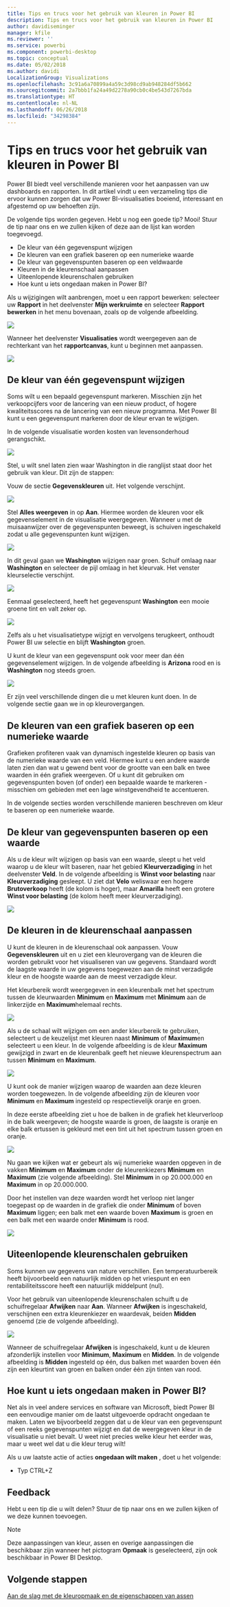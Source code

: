 ```yaml
---
title: Tips en trucs voor het gebruik van kleuren in Power BI
description: Tips en trucs voor het gebruik van kleuren in Power BI
author: davidiseminger
manager: kfile
ms.reviewer: ''
ms.service: powerbi
ms.component: powerbi-desktop
ms.topic: conceptual
ms.date: 05/02/2018
ms.author: davidi
LocalizationGroup: Visualizations
ms.openlocfilehash: 3c91a6a70899a4a59c3d98cd9ab948284df5b662
ms.sourcegitcommit: 2a7bbb1fa24a49d2278a90cb0c4be543d7267bda
ms.translationtype: HT
ms.contentlocale: nl-NL
ms.lasthandoff: 06/26/2018
ms.locfileid: "34298384"
---
```

# <a name="tips-and-tricks-for-color-formatting-in-power-bi"></a>Tips en trucs voor het gebruik van kleuren in Power BI
Power BI biedt veel verschillende manieren voor het aanpassen van uw dashboards en rapporten. In dit artikel vindt u een verzameling tips die ervoor kunnen zorgen dat uw Power BI-visualisaties boeiend, interessant en afgestemd op uw behoeften zijn.

De volgende tips worden gegeven. Hebt u nog een goede tip? Mooi! Stuur de tip naar ons en we zullen kijken of deze aan de lijst kan worden toegevoegd.

* De kleur van één gegevenspunt wijzigen
* De kleuren van een grafiek baseren op een numerieke waarde
* De kleur van gegevenspunten baseren op een veldwaarde
* Kleuren in de kleurenschaal aanpassen
* Uiteenlopende kleurenschalen gebruiken
* Hoe kunt u iets ongedaan maken in Power BI?

Als u wijzigingen wilt aanbrengen, moet u een rapport bewerken: selecteer uw **Rapport** in het deelvenster **Mijn werkruimte** en selecteer **Rapport bewerken** in het menu bovenaan, zoals op de volgende afbeelding.

![](media/service-tips-and-tricks-for-color-formatting/tipstrickscolor_1.png)

Wanneer het deelvenster **Visualisaties** wordt weergegeven aan de rechterkant van het **rapportcanvas**, kunt u beginnen met aanpassen.

![](media/service-tips-and-tricks-for-color-formatting/tipstrickscolor_2.png)

## <a name="change-the-color-of-a-single-data-point"></a>De kleur van één gegevenspunt wijzigen
Soms wilt u een bepaald gegevenspunt markeren. Misschien zijn het verkoopcijfers voor de lancering van een nieuw product, of hogere kwaliteitsscores na de lancering van een nieuw programma. Met Power BI kunt u een gegevenspunt markeren door de kleur ervan te wijzigen.

In de volgende visualisatie worden kosten van levensonderhoud gerangschikt. 

![](media/service-tips-and-tricks-for-color-formatting/tipstrickscolor_3.png)

Stel, u wilt snel laten zien waar Washington in die ranglijst staat door het gebruik van kleur. Dit zijn de stappen:

Vouw de sectie **Gegevenskleuren** uit. Het volgende verschijnt.

![](media/service-tips-and-tricks-for-color-formatting/tipstrickscolor_4.png)

Stel **Alles weergeven** in op **Aan**. Hiermee worden de kleuren voor elk gegevenselement in de visualisatie weergegeven. Wanneer u met de muisaanwijzer over de gegevenspunten beweegt, is schuiven ingeschakeld zodat u alle gegevenspunten kunt wijzigen.

![](media/service-tips-and-tricks-for-color-formatting/tipstrickscolor_5.png)

In dit geval gaan we **Washington** wijzigen naar groen. Schuif omlaag naar **Washington** en selecteer de pijl omlaag in het kleurvak. Het venster kleurselectie verschijnt.

![](media/service-tips-and-tricks-for-color-formatting/tipstrickscolor_6.png)

Eenmaal geselecteerd, heeft het gegevenspunt **Washington** een mooie groene tint en valt zeker op.

![](media/service-tips-and-tricks-for-color-formatting/tipstrickscolor_7.png)

Zelfs als u het visualisatietype wijzigt en vervolgens terugkeert, onthoudt Power BI uw selectie en blijft **Washington** groen.

U kunt de kleur van een gegevenspunt ook voor meer dan één gegevenselement wijzigen. In de volgende afbeelding is **Arizona** rood en is **Washington** nog steeds groen.

![](media/service-tips-and-tricks-for-color-formatting/tipstrickscolor_8.png)

Er zijn veel verschillende dingen die u met kleuren kunt doen. In de volgende sectie gaan we in op kleurovergangen.

## <a name="base-the-colors-of-a-chart-on-a-numeric-value"></a>De kleuren van een grafiek baseren op een numerieke waarde
Grafieken profiteren vaak van dynamisch ingestelde kleuren op basis van de numerieke waarde van een veld. Hiermee kunt u een andere waarde laten zien dan wat u gewend bent voor de grootte van een balk en twee waarden in één grafiek weergeven. Of u kunt dit gebruiken om gegevenspunten boven (of onder) een bepaalde waarde te markeren - misschien om gebieden met een lage winstgevendheid te accentueren.

In de volgende secties worden verschillende manieren beschreven om kleur te baseren op een numerieke waarde.

## <a name="base-the-color-of-data-points-on-a-value"></a>De kleur van gegevenspunten baseren op een waarde
Als u de kleur wilt wijzigen op basis van een waarde, sleept u het veld waarop u de kleur wilt baseren, naar het gebied **Kleurverzadiging** in het deelvenster **Veld**. In de volgende afbeelding is **Winst voor belasting** naar **Kleurverzadiging** gesleept. U ziet dat **Velo** weliswaar een hogere **Brutoverkoop** heeft (de kolom is hoger), maar **Amarilla** heeft een grotere **Winst voor belasting** (de kolom heeft meer kleurverzadiging).

![](media/service-tips-and-tricks-for-color-formatting/tipstrickscolor_9.png)

## <a name="customize-the-colors-used-in-the-color-scale"></a>De kleuren in de kleurenschaal aanpassen
U kunt de kleuren in de kleurenschaal ook aanpassen. Vouw **Gegevenskleuren** uit en u ziet een kleurovergang van de kleuren die worden gebruikt voor het visualiseren van uw gegevens. Standaard wordt de laagste waarde in uw gegevens toegewezen aan de minst verzadigde kleur en de hoogste waarde aan de meest verzadigde kleur.

Het kleurbereik wordt weergegeven in een kleurenbalk met het spectrum tussen de kleurwaarden **Minimum** en **Maximum** met **Minimum** aan de linkerzijde en  **Maximum**helemaal rechts.

![](media/service-tips-and-tricks-for-color-formatting/tipstrickscolor_10.png)

Als u de schaal wilt wijzigen om een ander kleurbereik te gebruiken, selecteert u de keuzelijst met kleuren naast **Minimum** of **Maximum**en selecteert u een kleur. In de volgende afbeelding is de kleur **Maximum** gewijzigd in zwart en de kleurenbalk geeft het nieuwe kleurenspectrum aan tussen **Minimum** en **Maximum**.

![](media/service-tips-and-tricks-for-color-formatting/tipstrickscolor_11.png)

U kunt ook de manier wijzigen waarop de waarden aan deze kleuren worden toegewezen. In de volgende afbeelding zijn de kleuren voor **Minimum** en **Maximum** ingesteld op respectievelijk oranje en groen.

In deze eerste afbeelding ziet u hoe de balken in de grafiek het kleurverloop in de balk weergeven; de hoogste waarde is groen, de laagste is oranje en elke balk ertussen is gekleurd met een tint uit het spectrum tussen groen en oranje.

![](media/service-tips-and-tricks-for-color-formatting/tipstrickscolor_12.png)

Nu gaan we kijken wat er gebeurt als wij numerieke waarden opgeven in de vakken **Minimum** en **Maximum** onder de kleurenkiezers **Minimum** en **Maximum** (zie volgende afbeelding). Stel **Minimum** in op 20.000.000 en **Maximum** in op 20.000.000.

Door het instellen van deze waarden wordt het verloop niet langer toegepast op de waarden in de grafiek die onder **Minimum** of boven **Maximum** liggen; een balk met een waarde boven **Maximum** is groen en een balk met een waarde onder **Minimum** is rood.

![](media/service-tips-and-tricks-for-color-formatting/tipstrickscolor_13.png)

## <a name="use-diverging-color-scales"></a>Uiteenlopende kleurenschalen gebruiken
Soms kunnen uw gegevens van nature verschillen. Een temperatuurbereik heeft bijvoorbeeld een natuurlijk midden op het vriespunt en een rentabiliteitsscore heeft een natuurlijk middelpunt (nul).

Voor het gebruik van uiteenlopende kleurenschalen schuift u de schuifregelaar **Afwijken** naar **Aan**. Wanneer **Afwijken** is ingeschakeld, verschijnen een extra kleurenkiezer en waardevak, beiden **Midden** genoemd (zie de volgende afbeelding).

![](media/service-tips-and-tricks-for-color-formatting/tipstrickscolor_14.png)

Wanneer de schuifregelaar **Afwijken** is ingeschakeld, kunt u de kleuren afzonderlijk instellen voor **Minimum**, **Maximum** en **Midden**. In de volgende afbeelding is **Midden** ingesteld op één, dus balken met waarden boven één zijn een kleurtint van groen en balken onder één zijn tinten van rood.

## <a name="how-to-undo-in-power-bi"></a>Hoe kunt u iets ongedaan maken in Power BI?
Net als in veel andere services en software van Microsoft, biedt Power BI een eenvoudige manier om de laatst uitgevoerde opdracht ongedaan te maken. Laten we bijvoorbeeld zeggen dat u de kleur van een gegevenspunt of een reeks gegevenspunten wijzigt en dat de weergegeven kleur in de visualisatie u niet bevalt. U weet niet precies welke kleur het eerder was, maar u weet wel dat u die kleur terug wilt!

Als u uw laatste actie of acties **ongedaan wilt maken** , doet u het volgende:

- Typ CTRL+Z

## <a name="feedback"></a>Feedback
Hebt u een tip die u wilt delen? Stuur de tip naar ons en we zullen kijken of we deze kunnen toevoegen.

>[!NOTE]
>Deze aanpassingen van kleur, assen en overige aanpassingen die beschikbaar zijn wanneer het pictogram **Opmaak** is geselecteerd, zijn ook beschikbaar in Power BI Desktop.

## <a name="next-steps"></a>Volgende stappen
[Aan de slag met de kleuropmaak en de eigenschappen van assen](service-getting-started-with-color-formatting-and-axis-properties.md)


